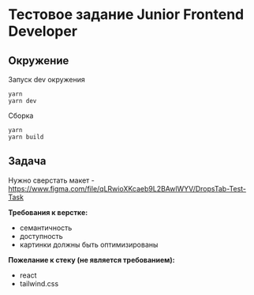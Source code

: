# Тестовое задание Junior Frontend Developer

## Окружение
Запуск dev окружения
```
yarn
yarn dev
```

Сборка
```
yarn
yarn build
```

## Задача
Нужно сверстать макет - https://www.figma.com/file/qLRwioXKcaeb9L2BAwlWYV/DropsTab-Test-Task

**Требования к верстке:**
- семантичность
- доступность
- картинки должны быть оптимизированы

**Пожелание к стеку (не является требованием):**
- react
- tailwind.css

